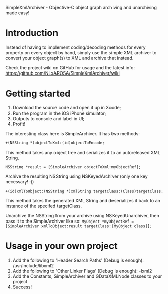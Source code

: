 SimpleXmlArchiver - Objective-C object graph archiving and unarchiving made easy!

# Introduction

Instead of having to implement coding/decoding methods for every property on every object by hand, simply use the simple XML archiver to convert your object graph(s) to XML and archive that instead.

Check the project wiki on GitHub for usage and the latest info: https://github.com/NLxAROSA/SimpleXmlArchiver/wiki

# Getting started

1. Download the source code and open it up in Xcode;
2. Run the program in the iOS iPhone simulator;
3. Outputs to console and label in UI;
4. Profit!

The interesting class here is SimpleArchiver. It has two methods:

`+(NSString *)objectToXml:(id)objectToEncode;`

This method takes any object tree and serializes it to an autoreleased XML String.

`NSString *result = [SimpleArchiver objectToXml:myObjectRef];`

Archive the resulting NSString using NSKeyedArchiver (only one key necessary! :))

`+(id)xmlToObject:(NSString *)xmlString targetClass:(Class)targetClass;`

This method takes the generated XML String and deserializes it back to an instance of the specifed targetClass.

Unarchive the NSString from your archive using NSKeyedUnarchiver, then pass it to the SimpleArchiver like so: `MyObject *myObjectRef = [SimpleArchiver xmlToObject:result targetClass:[MyObject class]];`


# Usage in your own project

1. Add the following to 'Header Search Paths' (Debug is enough): /usr/include/libxml2
2. Add the following to 'Other Linker Flags' (Debug is enough): -lxml2
3. Add the Constants, SimpleArchiver and GDataXMLNode classes to your project
4. Success!